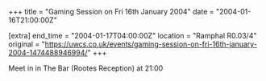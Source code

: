 +++
title = "Gaming Session on Fri 16th January 2004"
date = "2004-01-16T21:00:00Z"

[extra]
end_time = "2004-01-17T04:00:00Z"
location = "Ramphal R0.03/4"
original = "https://uwcs.co.uk/events/gaming-session-on-fri-16th-january-2004-1474488946994/"
+++

Meet in in The Bar (Rootes Reception) at 21:00

